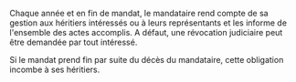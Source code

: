   
 Chaque année et en fin de mandat, le mandataire rend compte de sa gestion aux héritiers intéressés ou à leurs représentants et les informe de l'ensemble des actes accomplis. A défaut, une révocation judiciaire peut être demandée par tout intéressé.  

  
 Si le mandat prend fin par suite du décès du mandataire, cette obligation incombe à ses héritiers.  

